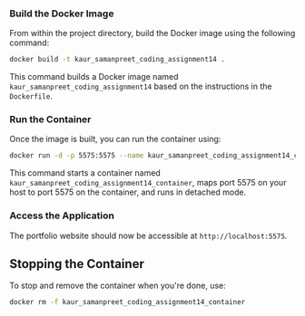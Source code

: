



### Build the Docker Image

From within the project directory, build the Docker image using the following command:

```bash
docker build -t kaur_samanpreet_coding_assignment14 .
```

This command builds a Docker image named `kaur_samanpreet_coding_assignment14` based on the instructions in the `Dockerfile`.

### Run the Container

Once the image is built, you can run the container using:

```bash
docker run -d -p 5575:5575 --name kaur_samanpreet_coding_assignment14_container kaur_samanpreet_coding_assignment14
```

This command starts a container named `kaur_samanpreet_coding_assignment14_container`, maps port 5575 on your host to port 5575 on the container, and runs in detached mode.

### Access the Application

The portfolio website should now be accessible at `http://localhost:5575`.

## Stopping the Container

To stop and remove the container when you're done, use:

```bash
docker rm -f kaur_samanpreet_coding_assignment14_container
```
